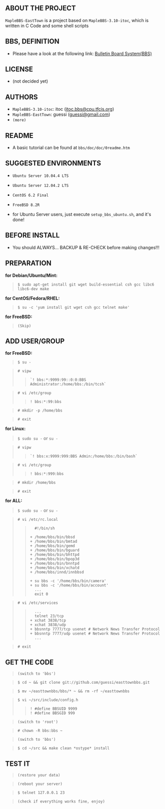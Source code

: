 ABOUT THE PROJECT
-----------------
`MapleBBS-EastTown` is a project based on `MapleBBS-3.10-itoc`, which is written in C Code and some shell scripts 

BBS, DEFINITION
---------------
* Please have a look at the following link: [Bulletin Board System(BBS)](http://en.wikipedia.org/wiki/Bulletin_board_system)

LICENSE
-------
* (not decided yet)

AUTHORS
-------
* `MapleBBS-3.10-itoc`: itoc (itoc.bbs@cpu.tfcis.org)  
* `MapleBBS-EastTown`: guessi (guessi@gmail.com)  
* `(more)`

README
------
* A basic tutorial can be found at `bbs/doc/doc/0readme.htm`

SUGGESTED ENVIRONMENTS
----------------------
* `Ubuntu Server 10.04.4 LTS`  
* `Ubuntu Server 12.04.2 LTS`  
* `CentOS 6.2 Final`  
* `FreeBSD 8.2R`  


* for Ubuntu Server users, just execute `setup_bbs_ubuntu.sh`, and it's done!


BEFORE INSTALL
--------------
* You should ALWAYS... BACKUP & RE-CHECK before making changes!!!

PREPARATION
-----------
**for Debian/Ubuntu/Mint:**
> `$ sudo apt-get install git wget build-essential csh gcc libc6 libc6-dev make`

**for CentOS/Fedora/RHEL:**
> `$ su -c 'yum install git wget csh gcc telnet make'`

**for FreeBSD:**
> `(Skip)`


ADD USER/GROUP
--------------

**for FreeBSD:**
> `$ su -`  

> `# vipw`  
>>     `! bbs:*:9999:99::0:0:BBS Administrator:/home/bbs:/bin/tcsh`

> `# vi /etc/group`  
>>     ! bbs:*:99:bbs

> `# mkdir -p /home/bbs`

> `# exit`

**for Linux:**
> `$ sudo su -` or `su -`

> `# vipw`  
>>     `! bbs:x:9999:999:BBS Admin:/home/bbs:/bin/bash`

> `# vi /etc/group`  
>>     ! bbs:*:999:bbs

> `# mkdir /home/bbs`

> `# exit`

**for ALL:**
> `$ sudo su -` or `su -`

> `# vi /etc/rc.local`  
>>       #!/bin/sh
>>     
>>     + /home/bbs/bin/bbsd
>>     + /home/bbs/bin/bmtad
>>     + /home/bbs/bin/gemd
>>     + /home/bbs/bin/bguard
>>     + /home/bbs/bin/bhttpd
>>     + /home/bbs/bin/bpop3d
>>     + /home/bbs/bin/bnntpd
>>     + /home/bbs/bin/xchatd
>>     + /home/bbs/innd/innbbsd
>>     
>>     + su bbs -c '/home/bbs/bin/camera'
>>     + su bbs -c '/home/bbs/bin/account'
>>       ...
>>       exit 0

> `# vi /etc/services`
>>       ...
>>       telnet 23/tcp
>>     + xchat 3838/tcp
>>     + xchat 3838/udp
>>     + bbsnntp 7777/tcp usenet # Network News Transfer Protocol
>>     + bbsnntp 7777/udp usenet # Network News Transfer Protocol
>>       ...

> `# exit`

GET THE CODE
------------
> `(switch to 'bbs')`  

> `$ cd ~ && git clone git://github.com/guessi/easttownbbs.git`  

> `$ mv ~/easttownbbs/bbs/* ~ && rm -rf ~/easttownbbs`  

> `$ vi ~/src/include/config.h`  
>>     ! #define BBSUID 9999  
>>     ! #define BBSGID 999  

> `(switch to 'root')`

> `# chown -R bbs:bbs ~`

> `(switch to 'bbs')`  

> `$ cd ~/src && make clean *ostype* install`

TEST IT
-------
> `(restore your data)`

> `(reboot your server)`  

> `$ telnet 127.0.0.1 23`  

> `(check if everything works fine, enjoy)`  

